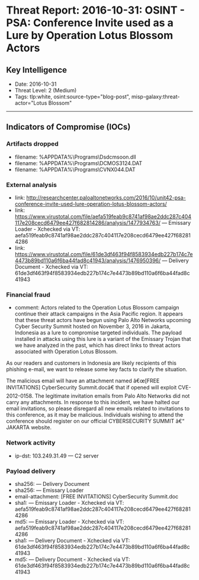 # Threat Report: 2016-10-31: OSINT - PSA: Conference Invite used as a Lure by Operation Lotus Blossom Actors


## Key Intelligence
* Date: 2016-10-31
* Threat Level: 2 (Medium)
* Tags: tlp:white, osint:source-type="blog-post", misp-galaxy:threat-actor="Lotus Blossom"

---

## Indicators of Compromise (IOCs)
### Artifacts dropped
* filename: %APPDATA%\Programs\Dsdcmsoon.dll
* filename: %APPDATA%\Programs\DCMOS3124.DAT
* filename: %APPDATA%\Programs\CVNX044.DAT

### External analysis
* link: http://researchcenter.paloaltonetworks.com/2016/10/unit42-psa-conference-invite-used-lure-operation-lotus-blossom-actors/
* link: https://www.virustotal.com/file/aefa519feab9c8741af98ae2ddc287c404117e208cecd6479ee427f682814286/analysis/1477934763/ — Emissary Loader - Xchecked via VT: aefa519feab9c8741af98ae2ddc287c404117e208cecd6479ee427f682814286
* link: https://www.virustotal.com/file/61de3df463f94f8583934edb227b174c7e4473b89bd110a6f6ba44fad8c41943/analysis/1476950396/ — Delivery Document - Xchecked via VT: 61de3df463f94f8583934edb227b174c7e4473b89bd110a6f6ba44fad8c41943

### Financial fraud
* comment: Actors related to the Operation Lotus Blossom campaign continue their attack campaigns in the Asia Pacific region. It appears that these threat actors have begun using Palo Alto Networks upcoming Cyber Security Summit hosted on November 3, 2016 in Jakarta, Indonesia as a lure to compromise targeted individuals. The payload installed in attacks using this lure is a variant of the Emissary Trojan that we have analyzed in the past, which has direct links to threat actors associated with Operation Lotus Blossom.

As our readers and customers in Indonesia are likely recipients of this phishing e-mail, we want to release some key facts to clarify the situation.

The malicious email will have an attachment named â€œ[FREE INVITATIONS] CyberSecurity Summit.docâ€ that if opened will exploit CVE-2012-0158. The legitimate invitation emails from Palo Alto Networks did not carry any attachments.
In response to this incident, we have halted our email invitations, so please disregard all new emails related to invitations to this conference, as it may be malicious.
Individuals wishing to attend the conference should register on our official CYBERSECURITY SUMMIT â€“ JAKARTA website.

### Network activity
* ip-dst: 103.249.31.49 — C2 server

### Payload delivery
* sha256: <sha256> — Delivery Document
* sha256: <sha256> — Emissary Loader
* email-attachment: [FREE INVITATIONS] CyberSecurity Summit.doc
* sha1: <sha1> — Emissary Loader - Xchecked via VT: aefa519feab9c8741af98ae2ddc287c404117e208cecd6479ee427f682814286
* md5: <md5> — Emissary Loader - Xchecked via VT: aefa519feab9c8741af98ae2ddc287c404117e208cecd6479ee427f682814286
* sha1: <sha1> — Delivery Document - Xchecked via VT: 61de3df463f94f8583934edb227b174c7e4473b89bd110a6f6ba44fad8c41943
* md5: <md5> — Delivery Document - Xchecked via VT: 61de3df463f94f8583934edb227b174c7e4473b89bd110a6f6ba44fad8c41943
